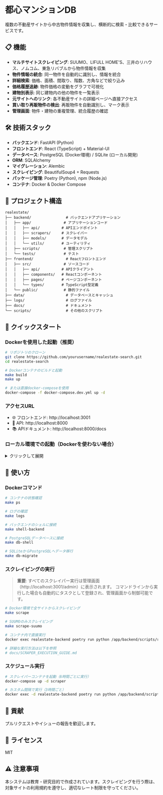 # 都心マンションDB

複数の不動産サイトから中古物件情報を収集し、横断的に検索・比較できるサービスです。

## 📋 機能

- **マルチサイトスクレイピング**: SUUMO、LIFULL HOME'S、三井のリハウス、ノムコム、東急リバブルから物件情報を収集
- **物件情報の統合**: 同一物件を自動的に識別し、情報を統合
- **詳細検索**: 価格、面積、間取り、階数、方角などで絞り込み
- **価格履歴追跡**: 物件価格の変動をグラフで可視化
- **建物別表示**: 同じ建物内の他の物件を一覧表示
- **元サイトへのリンク**: 各不動産サイトの詳細ページへ直接アクセス
- **買い取り再販物件の検出**: 再販物件を自動識別し、マーク表示
- **管理画面**: 物件・建物の重複管理、統合履歴の確認

## 🛠️ 技術スタック

- **バックエンド**: FastAPI (Python)
- **フロントエンド**: React (TypeScript) + Material-UI
- **データベース**: PostgreSQL (Docker環境) / SQLite (ローカル開発)
- **ORM**: SQLAlchemy
- **マイグレーション**: Alembic
- **スクレイピング**: BeautifulSoup4 + Requests
- **パッケージ管理**: Poetry (Python), npm (Node.js)
- **コンテナ**: Docker & Docker Compose

## 📁 プロジェクト構造

```
realestate/
├── backend/                # バックエンドアプリケーション
│   ├── app/               # アプリケーションコード
│   │   ├── api/          # APIエンドポイント
│   │   ├── scrapers/     # スクレイパー
│   │   ├── models/       # データモデル
│   │   └── utils/        # ユーティリティ
│   ├── scripts/           # 管理スクリプト
│   └── tests/             # テスト
├── frontend/               # Reactフロントエンド
│   ├── src/               # ソースコード
│   │   ├── api/          # APIクライアント
│   │   ├── components/   # Reactコンポーネント
│   │   ├── pages/        # ページコンポーネント
│   │   └── types/        # TypeScript型定義
│   └── public/            # 静的ファイル
├── data/                   # データベースとキャッシュ
├── logs/                   # ログファイル
├── docs/                   # ドキュメント
└── scripts/                # その他のスクリプト
```

## 🚀 クイックスタート

### Dockerを使用した起動（推奨）

```bash
# リポジトリのクローン
git clone https://github.com/yourusername/realestate-search.git
cd realestate-search

# Dockerコンテナのビルドと起動
make build
make up

# または直接docker-composeを使用
docker-compose -f docker-compose.dev.yml up -d
```

### アクセスURL

- 🌐 フロントエンド: http://localhost:3001
- 🔧 API: http://localhost:8000
- 📚 APIドキュメント: http://localhost:8000/docs

### ローカル環境での起動（Dockerを使わない場合）

<details>
<summary>クリックして展開</summary>

```bash
# 環境変数ファイルの作成
cp .env.example .env
# ローカル環境用にDATABASE_URLを修正（.envファイル内）
# DATABASE_URL=sqlite:///data/realestate.db

# Poetryのインストール（未インストールの場合）
curl -sSL https://install.python-poetry.org | python3 -

# 依存関係のインストール
poetry install

# データベースの初期化（SQLite使用時のみ - 通常は不要）
# poetry run python backend/scripts/update_schema_for_scraping.py

# APIサーバーの起動
poetry run python backend/app/main.py

# 別ターミナルでフロントエンドを起動
cd frontend
npm install
npm run dev
```

</details>

## 📝 使い方

### Dockerコマンド

```bash
# コンテナの状態確認
make ps

# ログの確認
make logs

# バックエンドのシェルに接続
make shell-backend

# PostgreSQLデータベースに接続
make db-shell

# SQLiteからPostgreSQLへデータ移行
make db-migrate
```

### スクレイピングの実行

> **重要**: すべてのスクレイパー実行は管理画面（http://localhost:3001/admin）に表示されます。
> コマンドラインから実行した場合も自動的にタスクとして登録され、管理画面から制御可能です。

```bash
# Docker環境で全サイトからスクレイピング
make scrape

# SUUMOのみスクレイピング
make scrape-suumo

# コンテナ内で直接実行
docker exec realestate-backend poetry run python /app/backend/scripts/run_scrapers.py --scraper suumo --max-properties 100

# 詳細な実行方法は以下を参照
# docs/SCRAPER_EXECUTION_GUIDE.md
```

### スケジュール実行

```bash
# スクレイパーコンテナを起動（6時間ごとに実行）
docker-compose up -d scraper

# カスタム間隔で実行（3時間ごと）
docker exec -d realestate-backend poetry run python /app/backend/scripts/run_scrapers.py --schedule --interval 3
```

## 🤝 貢献

プルリクエストやイシューの報告を歓迎します。

## 📜 ライセンス

MIT

## ⚠️ 注意事項

本システムは教育・研究目的で作成されています。スクレイピングを行う際は、対象サイトの利用規約を遵守し、適切なレート制限を守ってください。